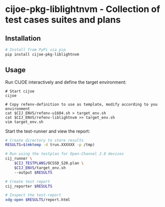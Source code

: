 # cijoe-pkg-liblightnvm - Collection of test cases suites and plans

## Installation

```bash
# Install from PyPi via pip
pip install cijoe-pkg-liblightnvm
```

## Usage

Run CIJOE interactively and define the target environment:

```
# Start cijoe
cijoe

# Copy refenv-definition to use as template, modify according to you environment
cat $CIJ_ENVS/refenv-u1604.sh > target_env.sh
cat $CIJ_ENVS/refenv-liblightnvm >> target_env.sh
vim target_env.sh
```

Start the test-runner and view the report:

```bash
# Create directory to store results
RESULTS=$(mktemp -d trun.XXXXXX -p /tmp)

# Run using the testplan for Open-Channel 2.0 devices
cij_runner \
    $CIJ_TESTPLANS/OCSSD_S20.plan \
    $CIJ_ENVS/target_env.sh
    --output $RESULTS

# Create test report
cij_reporter $RESULTS

# Inspect the test-report
xdg-open $RESULTS/report.html
```
